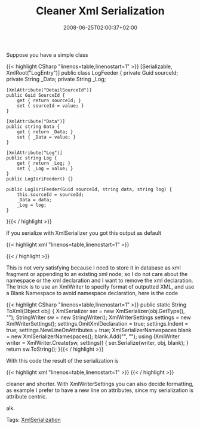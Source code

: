 ﻿---
title: "Cleaner Xml Serialization"
description: ""
date: 2008-06-25T02:00:37+02:00
draft: false
tags: [NET framework]
categories: [NET framework]
---
Suppose you have a simple class

{{< highlight CSharp "linenos=table,linenostart=1" >}}
[Serializable, XmlRoot("LogEntry")]
public class LogFeeder
{
    private Guid sourceId;
    private String _Data;
    private String _Log;

    [XmlAttribute("DetailSourceId")]
    public Guid SourceId {
        get { return sourceId; }
        set { sourceId = value; }
    }

    [XmlAttribute("Data")]
    public string Data {
        get { return _Data; }
        set { _Data = value; }
    }

    [XmlAttribute("Log")]
    public string Log {
        get { return _Log; }
        set { _Log = value; }
    }
    public LogIUriFeeder() {}

    public LogIUriFeeder(Guid sourceId, string data, string log) {
        this.sourceId = sourceId;
        _Data = data;
        _Log = log;
    }
}{{< / highlight >}}

<!-- Code inserted with Steve Dunn's Windows Live Writer Code Formatter Plugin.  http://dunnhq.com -->

If you serialize with XmlSerializer you got this output as default

{{< highlight xml "linenos=table,linenostart=1" >}}
<?xml version="1.0" encoding="utf-16"?>
<LogEntry 
    xmlns:xsi="http://www.w3.org/2001/XMLSchema-instance" 
    xmlns:xsd="http://www.w3.org/2001/XMLSchema" 
    DetailSourceId="63509b61-f7a0-44ea-955a-38cce19aa13a" 
    Data="data" 
    Log="log" />{{< / highlight >}}

<!-- Code inserted with Steve Dunn's Windows Live Writer Code Formatter Plugin.  http://dunnhq.com -->

This is not very satisfying because I need to store it in database as xml fragment or appending to an existing xml node; so I do not care about the namespace or the xml declaration and I want to remove the xml declaration. The trick is to use an XmlWriter to specify format of outputted XML, and use a Blank Namespace to avoid namespace declaration, here is the code

{{< highlight CSharp "linenos=table,linenostart=1" >}}
public static String ToXml(Object obj) {
    XmlSerializer ser = new XmlSerializer(obj.GetType(), "");
    StringWriter sw = new StringWriter();
    XmlWriterSettings settings = new XmlWriterSettings();
    settings.OmitXmlDeclaration = true;
    settings.Indent = true;
    settings.NewLineOnAttributes = true;
    XmlSerializerNamespaces blank = new XmlSerializerNamespaces();
    blank.Add("", "");
    using (XmlWriter writer = XmlWriter.Create(sw, settings)) {
        ser.Serialize(writer, obj, blank);
    }
    return sw.ToString();
}{{< / highlight >}}

<!-- Code inserted with Steve Dunn's Windows Live Writer Code Formatter Plugin.  http://dunnhq.com -->

With this code the result of the serialization is

{{< highlight xml "linenos=table,linenostart=1" >}}
<LogEntry
  DetailSourceId="63509b61-f7a0-44ea-955a-38cce19aa13a"
  Data="data"
  Log="log" />{{< / highlight >}}

<!-- Code inserted with Steve Dunn's Windows Live Writer Code Formatter Plugin.  http://dunnhq.com -->

cleaner and shorter. With XmlWriterSettings you can also decide formatting, as example I prefer to have a new line on attributes, since my serialization is attribute centric.

alk.

Tags: [XmlSerialization](http://technorati.com/tag/XmlSerialization)

